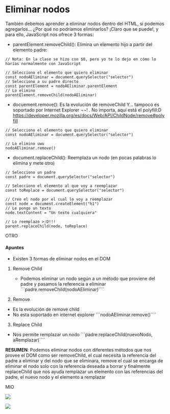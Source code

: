 # Eliminar nodos

También debemos aprender a eliminar nodos dentro del HTML, si podemos agregarlos… ¿Por qué no podríamos eliminarlos? ¡Claro que se puede!, y para ello, JavaScript nos ofrece 3 formas:

- parentElement.removeChild(): Elimina un elemento hijo a partir del elemento padre:

```
// Nota: En la clase se hizo con $0, pero yo te lo dejo en cómo lo harías normalmente con JavaScript

// Selecciono el elemento que quiero eliminar
const nodoAEliminar = document.querySelector("selector")
// Selecciono a su padre directo
const parentElement = nodoAEliminar.parentElement
// Lo elimino
parentElement.removeChild(nodoAEliminar)
```

- docuement.remove(): Es la evolución de removeChild Y… tampoco es soportado por Internet Explorer ¬¬!
.
No importa, aquí está el polyfill:D
https://developer.mozilla.org/es/docs/Web/API/ChildNode/remove#polyfill

```
// Selecciono el elemento que quiero eliminar
const nodoAEliminar = document.querySelector("selector")

// Lo elimino uwu
nodoAEliminar.remove()
```

- document.replaceChild(): Reemplaza un nodo (en pocas palabras lo elimina y mete otro)

```
// Selecciono un padre
const padre = document.querySelector("selector")

// Selecciono el elemento al que voy a reemplazar
const toReplace = document.querySelector("selector")

// Creo el nodo por el cual lo voy a reemplazar
const node = document.createElement("h1")
// Le pongo un texto
node.textContent = "Un texto cualquiera"

// Lo reemplazo >:D!!!
parent.replaceChild(node, toReplace)
```


OTRO

<h4>Apuntes</h4>

- Existen 3 formas de eliminar nodos en el DOM

1. Remove Child
    - Podemos eliminar un nodo según a un método que proviene del padre y pasamos la referencia a eliminar
```padre.removeChild(nodoAEliminar)````

2. Remove

- Es la evolución de remove child
- No esta soportado en internet explorer
```nodoAEliminar.remove()````

3. Replace Child
- Nos permite remplazar un nodo
```padre.replaceChild(nuevoNodo, aRemplazar)````

**RESUMEN**: Podemos eliminar nodos con diferentes métodos que nos provee el DOM como ser removeChild, el cual necesita la referencia del padre a eliminar y del nodo que se eliminara, remove el cual se encarga de eliminar el nodo solo con la referencia deseada a borrar y finalmente replaceChild que nos ayuda remplazar un elemento con las referencias del padre, el nuevo nodo y el elemento a remplazar


MIO

![](./img/clase9.png)

![](./img/clase9-1.png)